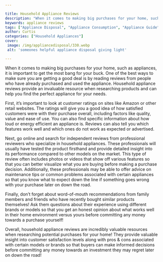 ```yaml
---

title: Household Appliance Reviews
description: "When it comes to making big purchases for your home, such as appliances, it is important to get the most bang for your buck. One o...take a moment to check it out "
keywords: appliance reviews
tags: ["Appliance Disposal", "Appliance Consumption", "Appliance Guide", "Appliance Reviews"]
author: Curtis
categories: ["Household Appliances"]
cover: 
 image: /img/appliancedisposal/330.webp
 alt: 'someones helpful appliance disposal giving light'

---
```


When it comes to making big purchases for your home, such as appliances, it is important to get the most bang for your buck. One of the best ways to make sure you are getting a good deal is by reading reviews from people who have already purchased and used the appliance. Household appliance reviews provide an invaluable resource when researching products and can help you find the perfect appliance for your needs.

First, it’s important to look at customer ratings on sites like Amazon or other retail websites. The ratings will give you a good idea of how satisfied customers were with their purchase overall, including factors like quality, value and ease of use. You can also find specific information about how loud or energy efficient an appliance is. Reviews can also tell you which features work well and which ones do not work as expected or advertised. 

Next, go online and search for independent reviews from professional reviewers who specialize in household appliances. These professionals will usually have tested the product firsthand and provide detailed insight into its performance compared to other models on the market. This type of review often includes photos or videos that show off various features so that you can better visualize what you are buying before making a purchase decision. Additionally, these professionals may be able to offer advice on maintenance tips or common problems associated with certain appliances so that you know what to expect down the line if something goes wrong with your purchase later on down the road. 
 
Finally, don’t forget about word-of-mouth recommendations from family members and friends who have recently bought similar products themselves! Ask them questions about their experience using different brands or models so that you get an honest opinion about what works well in their home environment versus yours before committing any money towards a purchase yourself! 

Overall, household appliance reviews are incredibly valuable resources when researching potential purchases for your home! They provide valuable insight into customer satisfaction levels along with pros & cons associated with certain models or brands so that buyers can make informed decisions before committing any money towards an investment they may regret later on down the road!
